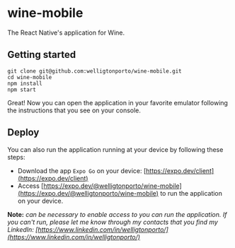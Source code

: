 # wine-mobile

The React Native's application for Wine.

## Getting started

 ```
git clone git@github.com:welligtonporto/wine-mobile.git
cd wine-mobile
npm install
npm start
```

Great! Now you can open the application in your favorite emulator following the instructions that you see on your console.

## Deploy

You can also run the application running at your device by following these steps:

- Download the app `Expo Go` on your device: [https://expo.dev/client](https://expo.dev/client)
- Access [https://expo.dev/@welligtonporto/wine-mobile](https://expo.dev/@welligtonporto/wine-mobile) to run the application on your device.

**Note:** *can be necessary to enable access to you can run the application. If you can't run, please let me know through my contacts that you find my LinkedIn: [https://www.linkedin.com/in/welligtonporto/](https://www.linkedin.com/in/welligtonporto/)*